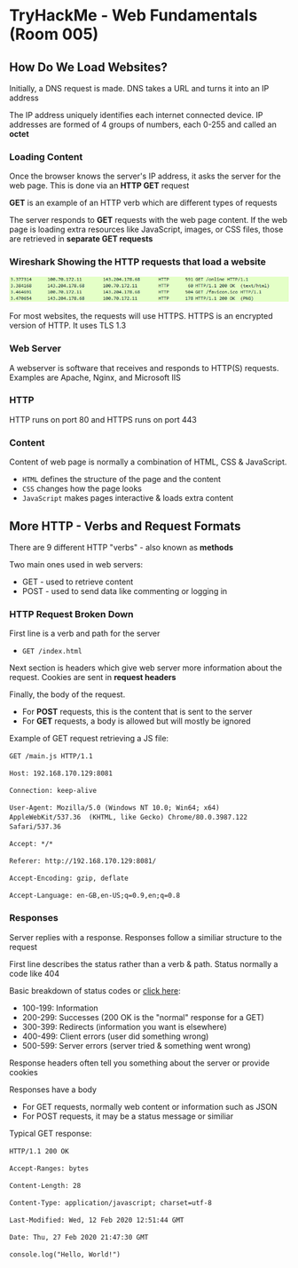 #  TryHackMe - Web Fundamentals (Room 005)

## How Do We Load Websites?

Initially, a DNS request is made. DNS takes a URL and turns it into an IP address

The IP address uniquely identifies each internet connected device. IP addresses are formed of 4 groups of numbers, each 0-255 and called an __octet__

### Loading Content

Once the browser knows the server's IP address, it asks the server for the web page. This is done via an __HTTP GET__ request

__GET__ is an example of an HTTP verb which are different types of requests

The server responds to __GET__ requests with the web page content. If the web page is loading extra resources like JavaScript, images, or CSS files, those are retrieved in __separate GET requests__

### Wireshark Showing the HTTP requests that load a website

![](/Web%20Fundamentals/images/wireshark.png)

For most websites, the requests will use HTTPS. HTTPS is an encrypted version of HTTP. It uses TLS 1.3

### Web Server

A webserver is software that receives and responds to HTTP(S) requests. Examples are Apache, Nginx, and Microsoft IIS

### HTTP

HTTP runs on port 80 and HTTPS runs on port 443

### Content

Content of web page is normally a combination of HTML, CSS & JavaScript.

* `HTML` defines the structure of the page and the content
* `CSS` changes how the page looks
* `JavaScript` makes pages interactive & loads extra content

## More HTTP - Verbs and Request Formats

There are 9 different HTTP "verbs" - also known as __methods__

Two main ones used in web servers:

* GET - used to retrieve content
* POST - used to send data like commenting or logging in

### HTTP Request Broken Down

First line is a verb and path for the server

* `GET /index.html`

Next section is headers which give web server more information about the request. Cookies are sent in __request headers__

Finally, the body of the request. 

* For __POST__ requests, this is the content that is sent to the server
* For __GET__ requests, a body is allowed but will mostly be ignored

Example of GET request retrieving a JS file:

`GET /main.js HTTP/1.1`

`Host: 192.168.170.129:8081`

`Connection: keep-alive`

`User-Agent: Mozilla/5.0 (Windows NT 10.0; Win64; x64) AppleWebKit/537.36 
(KHTML, like Gecko) Chrome/80.0.3987.122 Safari/537.36`

`Accept: */*`

`Referer: http://192.168.170.129:8081/`

`Accept-Encoding: gzip, deflate`

`Accept-Language: en-GB,en-US;q=0.9,en;q=0.8`

### Responses

Server replies with a response. Responses follow a similiar structure to the request

First line describes the status rather than a verb & path. Status normally a code like 404

Basic breakdown of status codes or [click here](https://developer.mozilla.org/en-US/docs/Web/HTTP/Status):

* 100-199: Information
* 200-299: Successes (200 OK is the "normal" response for a GET)
* 300-399: Redirects (information you want is elsewhere)
* 400-499: Client errors (user did something wrong)
* 500-599: Server errors (server tried & something went wrong)

Response headers often tell you something about the server or provide cookies

Responses have a body

* For GET requests, normally web content or information such as JSON
* For POST requests, it may be a status message or similiar

Typical GET response:

`HTTP/1.1 200 OK`

`Accept-Ranges: bytes`

`Content-Length: 28`

`Content-Type: application/javascript; charset=utf-8`

`Last-Modified: Wed, 12 Feb 2020 12:51:44 GMT`

`Date: Thu, 27 Feb 2020 21:47:30 GMT`

`console.log("Hello, World!")`